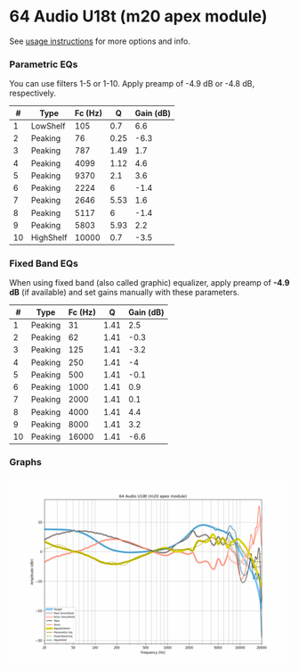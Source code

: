 # 64 Audio U18t (m20 apex module)
See [usage instructions](https://github.com/jaakkopasanen/AutoEq#usage) for more options and info.

### Parametric EQs
You can use filters 1-5 or 1-10. Apply preamp of -4.9 dB or -4.8 dB, respectively.

|   # | Type      |   Fc (Hz) |    Q |   Gain (dB) |
|-----|-----------|-----------|------|-------------|
|   1 | LowShelf  |       105 | 0.7  |         6.6 |
|   2 | Peaking   |        76 | 0.25 |        -6.3 |
|   3 | Peaking   |       787 | 1.49 |         1.7 |
|   4 | Peaking   |      4099 | 1.12 |         4.6 |
|   5 | Peaking   |      9370 | 2.1  |         3.6 |
|   6 | Peaking   |      2224 | 6    |        -1.4 |
|   7 | Peaking   |      2646 | 5.53 |         1.6 |
|   8 | Peaking   |      5117 | 6    |        -1.4 |
|   9 | Peaking   |      5803 | 5.93 |         2.2 |
|  10 | HighShelf |     10000 | 0.7  |        -3.5 |

### Fixed Band EQs
When using fixed band (also called graphic) equalizer, apply preamp of **-4.9 dB** (if available) and set gains manually with these parameters.

|   # | Type    |   Fc (Hz) |    Q |   Gain (dB) |
|-----|---------|-----------|------|-------------|
|   1 | Peaking |        31 | 1.41 |         2.5 |
|   2 | Peaking |        62 | 1.41 |        -0.3 |
|   3 | Peaking |       125 | 1.41 |        -3.2 |
|   4 | Peaking |       250 | 1.41 |        -4   |
|   5 | Peaking |       500 | 1.41 |        -0.1 |
|   6 | Peaking |      1000 | 1.41 |         0.9 |
|   7 | Peaking |      2000 | 1.41 |         0.1 |
|   8 | Peaking |      4000 | 1.41 |         4.4 |
|   9 | Peaking |      8000 | 1.41 |         3.2 |
|  10 | Peaking |     16000 | 1.41 |        -6.6 |

### Graphs
![](./64%20Audio%20U18t%20(m20%20apex%20module).png)
